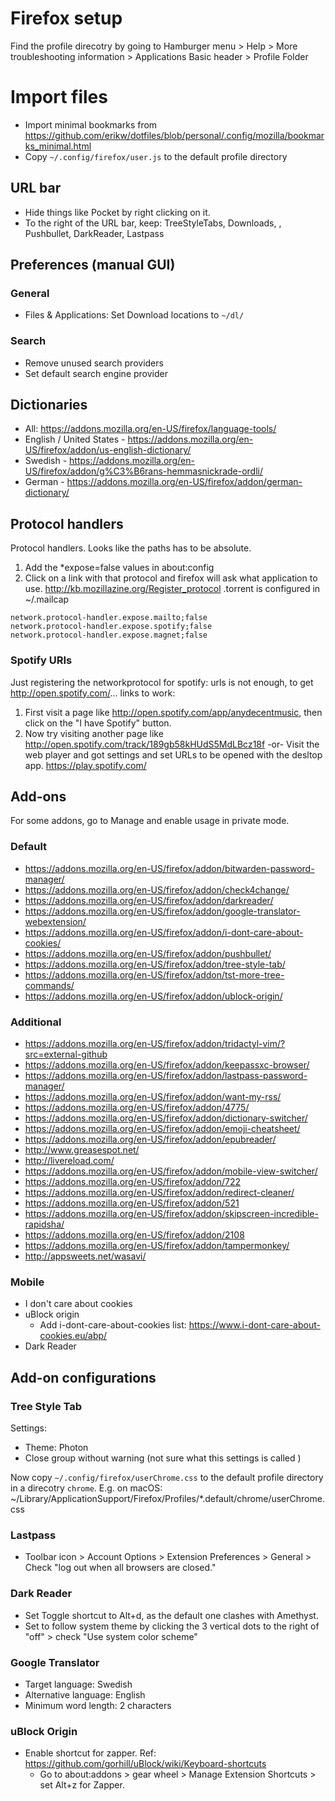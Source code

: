 # Firefox setup
Find the profile direcotry by going to Hamburger menu > Help > More troubleshooting information > Applications Basic header > Profile Folder

# Import files
* Import minimal bookmarks from https://github.com/erikw/dotfiles/blob/personal/.config/mozilla/bookmarks_minimal.html
* Copy `~/.config/firefox/user.js` to the default profile directory

## URL bar
* Hide things like Pocket by right clicking on it.
* To the right of the URL bar, keep: TreeStyleTabs, Downloads, <space>, Pushbullet, DarkReader, Lastpass

## Preferences (manual GUI)
### General
* Files & Applications: Set Download locations to `~/dl/`
### Search
* Remove unused search providers
* Set default search engine provider


## Dictionaries
* All: https://addons.mozilla.org/en-US/firefox/language-tools/
* English / United States - https://addons.mozilla.org/en-US/firefox/addon/us-english-dictionary/
* Swedish - https://addons.mozilla.org/en-US/firefox/addon/g%C3%B6rans-hemmasnickrade-ordli/
* German - https://addons.mozilla.org/en-US/firefox/addon/german-dictionary/

## Protocol handlers
Protocol handlers. Looks like the paths has to be absolute.
1. Add the *expose=false values in about:config
1. Click on a link with that protocol and firefox will ask what application to use. http://kb.mozillazine.org/Register_protocol
   .torrent is configured in ~/.mailcap
```
network.protocol-handler.expose.mailto;false
network.protocol-handler.expose.spotify;false
network.protocol-handler.expose.magnet;false
```

### Spotify URIs
Just registering the networkprotocol for spotify: urls is not enough, to get http://open.spotify.com/... links to work:
1) First visit a page like http://open.spotify.com/app/anydecentmusic, then click on the "I have Spotify" button.
2) Now try visiting another page like http://open.spotify.com/track/189gb58kHUdS5MdLBcz18f
-or-
Visit the web player and got settings and set URLs to be opened with the desltop app. https://play.spotify.com/

## Add-ons
For some addons, go to Manage and enable usage in private mode.

### Default
* https://addons.mozilla.org/en-US/firefox/addon/bitwarden-password-manager/
* https://addons.mozilla.org/en-US/firefox/addon/check4change/
* https://addons.mozilla.org/en-US/firefox/addon/darkreader/
* https://addons.mozilla.org/en-US/firefox/addon/google-translator-webextension/
* https://addons.mozilla.org/en-US/firefox/addon/i-dont-care-about-cookies/
* https://addons.mozilla.org/en-US/firefox/addon/pushbullet/
* https://addons.mozilla.org/en-US/firefox/addon/tree-style-tab/
* https://addons.mozilla.org/en-US/firefox/addon/tst-more-tree-commands/
* https://addons.mozilla.org/en-US/firefox/addon/ublock-origin/

### Additional
* https://addons.mozilla.org/en-US/firefox/addon/tridactyl-vim/?src=external-github
* https://addons.mozilla.org/en-US/firefox/addon/keepassxc-browser/
* https://addons.mozilla.org/en-US/firefox/addon/lastpass-password-manager/
* https://addons.mozilla.org/en-US/firefox/addon/want-my-rss/
* https://addons.mozilla.org/en-US/firefox/addon/4775/
* https://addons.mozilla.org/en-US/firefox/addon/dictionary-switcher/
* https://addons.mozilla.org/en-US/firefox/addon/emoji-cheatsheet/
* https://addons.mozilla.org/en-US/firefox/addon/epubreader/
* http://www.greasespot.net/
* http://livereload.com/
* https://addons.mozilla.org/en-US/firefox/addon/mobile-view-switcher/
* https://addons.mozilla.org/en-US/firefox/addon/722
* https://addons.mozilla.org/en-US/firefox/addon/redirect-cleaner/
* https://addons.mozilla.org/en-US/firefox/addon/521
* https://addons.mozilla.org/en-US/firefox/addon/skipscreen-incredible-rapidsha/
* https://addons.mozilla.org/en-US/firefox/addon/2108
* https://addons.mozilla.org/en-US/firefox/addon/tampermonkey/
* http://appsweets.net/wasavi/

### Mobile
* I don't care about cookies
* uBlock origin
  * Add i-dont-care-about-cookies list: https://www.i-dont-care-about-cookies.eu/abp/
* Dark Reader



## Add-on configurations
### Tree Style Tab
Settings:
* Theme: Photon
* Close group without warning (not sure what this settings is called )

Now copy `~/.config/firefox/userChrome.css` to the default profile directory in a direcotry `chrome`. E.g. on macOS: ~/Library/ApplicationSupport/Firefox/Profiles/*.default/chrome/userChrome.css


### Lastpass
* Toolbar icon > Account Options > Extension Preferences > General > Check "log out when all browsers are closed."

### Dark Reader
* Set Toggle shortcut to Alt+d, as the default one clashes with Amethyst.
* Set to follow system theme by clicking the 3 vertical dots to the right of "off" > check "Use system color scheme"

### Google Translator
* Target language: Swedish
* Alternative language: English
* Minimum word length: 2 characters

### uBlock Origin
* Enable shortcut for zapper. Ref: https://github.com/gorhill/uBlock/wiki/Keyboard-shortcuts
  * Go to about:addons > gear wheel > Manage Extension Shortcuts > set Alt+z for Zapper.
